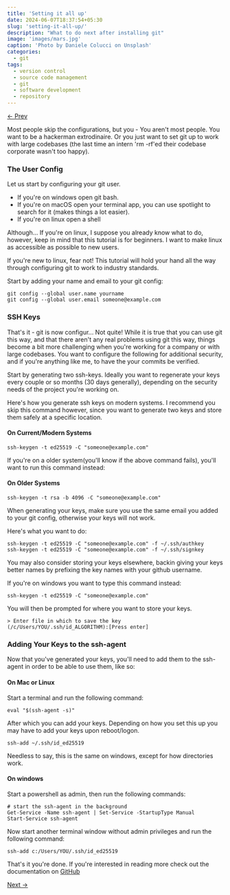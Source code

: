 ```yaml
---
title: 'Setting it all up'
date: 2024-06-07T18:37:54+05:30 
slug: 'setting-it-all-up/'
description: "What to do next after installing git"
image: 'images/mars.jpg'
caption: 'Photo by Daniele Colucci on Unsplash'
categories:
  - git
tags:
  - version control
  - source code management
  - git
  - software development
  - repository
---
```

[&larr; Prev](/posts/git/getting-started-with-git/) 

Most people skip the configurations, but you - You aren't most people. You want to be a hackerman extrodinaire. Or you just want to set git up to work with large codebases (the last time an intern 'rm -rf'ed their codebase corporate wasn't too happy).

### The User Config

Let us start by configuring your git user.

- If you're on windows open git bash.
- If you're on macOS open your terminal app, you can use spotlight to search for it (makes things a lot easier).
- If you're on linux open a shell 

Although... If you're on linux, I suppose you already know what to do, however, keep in mind that this tutorial is for beginners. I want to make linux as accessible as possible to new users.

If you're new to linux, fear not! This tutorial will hold your hand all the way through configuring git to work to industry standards.

Start by adding your name and email to your git config:

```
git config --global user.name yourname
git config --global user.email someone@example.com
```

### SSH Keys

That's it - git is now configur... Not quite! While it is true that you can use git this way, and that there aren't any real problems using git this way, things become a bit more challenging when you're working for a company or with large codebases. You want to configure the following for additional security, and if you're anything like me, to have the your commits be verified.

Start by generating two ssh-keys. Ideally you want to regenerate your keys every couple or so months (30 days generally), depending on the security needs of the project you're working on. 

Here's how you generate ssh keys on modern systems. I recommend you skip this command however, since you want to generate two keys and store them safely at a specific location.

#### On Current/Modern Systems

```
ssh-keygen -t ed25519 -C "someone@example.com"
```

If you're on a older system(you'll know if the above command fails), you'll want to run this command instead:

#### On Older Systems 

```
ssh-keygen -t rsa -b 4096 -C "someone@example.com"
```

When generating your keys, make sure you use the same email you added to your git config, otherwise your keys will not work.

Here's what you want to do:

```
ssh-keygen -t ed25519 -C "someone@example.com" -f ~/.ssh/authkey
ssh-keygen -t ed25519 -C "someone@example.com" -f ~/.ssh/signkey
```

You may also consider storing your keys elsewhere, backin giving your keys better names by prefixing the key names with your github username.

If you're on windows you want to type this command instead:

```
ssh-keygen -t ed25519 -C "someone@example.com"
```

You will then be prompted for where you want to store your keys.

```
> Enter file in which to save the key (/c/Users/YOU/.ssh/id_ALGORITHM):[Press enter]
```

### Adding Your Keys to the ssh-agent

Now that you've generated your keys, you'll need to add them to the ssh-agent in order to be able to use them, like so:

#### On Mac or Linux

Start a terminal and run the following command:

```
eval "$(ssh-agent -s)"
```

After which you can add your keys. Depending on how you set this up you may have to add your keys upon reboot/logon. 

```
ssh-add ~/.ssh/id_ed25519
```

Needless to say, this is the same on windows, except for how directories work.

#### On windows

Start a powershell as admin, then run the following commands:

```
# start the ssh-agent in the background
Get-Service -Name ssh-agent | Set-Service -StartupType Manual
Start-Service ssh-agent
```

Now start another terminal window without admin privileges and run the following command:

```
ssh-add c:/Users/YOU/.ssh/id_ed25519
```

That's it you're done. If you're interested in reading more check out the documentation on [GitHub](https://docs.github.com/en/authentication/connecting-to-github-with-ssh/generating-a-new-ssh-key-and-adding-it-to-the-ssh-agent)

[Next &rarr;](/posts/git/creating-your-first-git-repository/)
